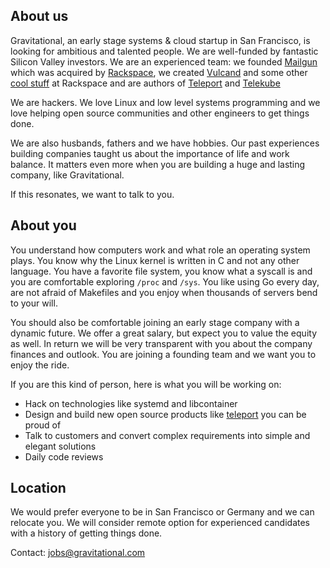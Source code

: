 ## About us

Gravitational, an early stage systems & cloud startup in San Francisco, is looking for ambitious and talented people. We are well-funded by fantastic Silicon Valley investors. We are an experienced team: we founded [Mailgun](http://mailgun.com) which was acquired by [Rackspace](http://rackspace.com), we created [Vulcand](https://github.com/vulcand/vulcand) and some other [cool stuff](http://www.rackspace.com/blog/onmetal-the-right-way-to-scale/) at Rackspace and are authors of [Teleport](https://github.com/gravitational/teleport) and [Telekube](https://gravitational.com/telekube)

We are hackers. We love Linux and low level systems programming and we love helping open source communities and other engineers to get things done.

We are also husbands, fathers and we have hobbies. Our past experiences building companies taught us about the importance of life and work balance. It matters even more when you are building a huge and lasting company, like Gravitational.

If this resonates, we want to talk to you.

## About you

You understand how computers work and what role an operating system plays. You know why the Linux kernel is written in C and not any other language. You have a favorite file system, you know what a syscall is and you are comfortable exploring `/proc` and `/sys`. You like using Go every day, are not afraid of Makefiles and you enjoy when thousands of servers bend to your will.

You should also be comfortable joining an early stage company with a dynamic future. We offer a great salary, but expect you to value the equity as well. In return we will be very transparent with you about the company finances and outlook. You are joining a founding team and we want you to enjoy the ride.

If you are this kind of person, here is what you will be working on:

* Hack on technologies like systemd and libcontainer
* Design and build new open source products like [teleport](https://github.com/gravitational/teleport) you can be proud of
* Talk to customers and convert complex requirements into simple and elegant solutions
* Daily code reviews

## Location

We would prefer everyone to be in San Francisco or Germany and we can relocate you. We will consider remote option for experienced candidates with a history of getting things done.

Contact: jobs@gravitational.com

